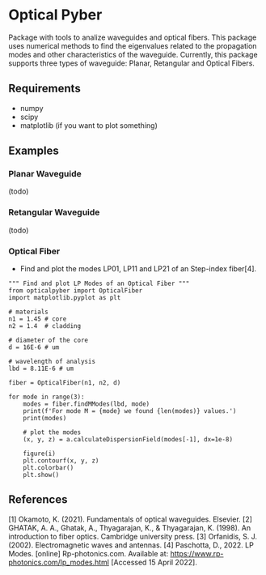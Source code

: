 # Optical Pyber

Package with tools to analize waveguides and optical fibers. This package uses numerical methods to find the eigenvalues related to the propagation modes and other characteristics of the waveguide. Currently, this package supports three types of waveguide: Planar, Retangular and Optical Fibers.

## Requirements
- numpy
- scipy
- matplotlib (if you want to plot something)


## Examples

### Planar Waveguide

(todo)

### Retangular Waveguide

(todo)

### Optical Fiber

- Find and plot the modes LP01, LP11 and LP21 of an Step-index fiber[4].

```
""" Find and plot LP Modes of an Optical Fiber """
from opticalpyber import OpticalFiber
import matplotlib.pyplot as plt

# materials
n1 = 1.45 # core
n2 = 1.4  # cladding

# diameter of the core
d = 16E-6 # um

# wavelength of analysis
lbd = 8.11E-6 # um

fiber = OpticalFiber(n1, n2, d)

for mode in range(3):
    modes = fiber.findMModes(lbd, mode)
    print(f'For mode M = {mode} we found {len(modes)} values.')
    print(modes)

    # plot the modes
    (x, y, z) = a.calculateDispersionField(modes[-1], dx=1e-8)

    figure(i)
    plt.contourf(x, y, z)
    plt.colorbar()
    plt.show()
```

## References

[1] Okamoto, K. (2021). Fundamentals of optical waveguides. Elsevier.
[2] GHATAK, A. A., Ghatak, A., Thyagarajan, K., & Thyagarajan, K. (1998). An introduction to fiber optics. Cambridge university press.
[3] Orfanidis, S. J. (2002). Electromagnetic waves and antennas.
[4] Paschotta, D., 2022. LP Modes. [online] Rp-photonics.com. Available at: <https://www.rp-photonics.com/lp_modes.html> [Accessed 15 April 2022].
